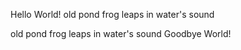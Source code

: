Hello World!
old pond
frog leaps in
water's sound









old pond
frog leaps in
water's sound
Goodbye World!
